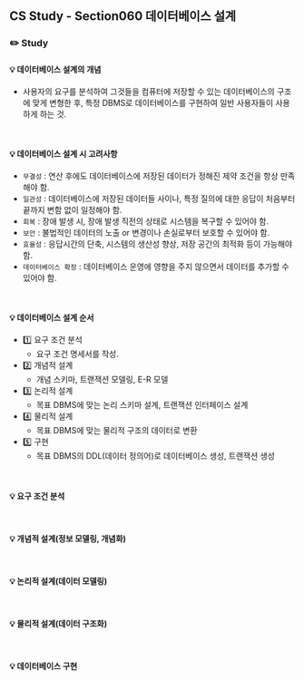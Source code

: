 ## CS Study - Section060 데이터베이스 설계
### ✏️ Study
#### 💡 데이터베이스 설계의 개념
- 사용자의 요구를 분석하여 그것들을 컴퓨터에 저장할 수 있는 데이터베이스의 구조에 맞게 변형한 후, 특정 DBMS로 데이터베이스를 구현하여 일반 사용자들이 사용하게 하는 것.
<br>

#### 💡 데이터베이스 설계 시 고려사항
- `무결성` : 연산 후에도 데이터베이스에 저장된 데이터가 정해진 제약 조건을 항상 만족해야 함.
- `일관성` : 데이터베이스에 저장된 데이터들 사이나, 특정 질의에 대한 응답이 처음부터 끝까지 변함 없이 일정해야 함.
- `회복` : 장애 발생 시, 장애 발생 직전의 상태로 시스템을 복구할 수 있어야 함.
- `보안` : 불법적인 데이터의 노출 or 변경이나 손실로부터 보호할 수 있어야 함.
- `효율성` : 응답시간의 단축, 시스템의 생산성 향상, 저장 공간의 최적화 등이 가능해야 함.
- `데이터베이스 확장` : 데이터베이스 운영에 영향을 주지 않으면서 데이터를 추가할 수 있어야 함.
<br>

#### 💡 데이터베이스 설계 순서
- 1️⃣ 요구 조건 분석
  - 요구 조건 명세서를 작성.
- 2️⃣ 개념적 설계
  - 개념 스키마, 트랜잭션 모델링, E-R 모델
- 3️⃣ 논리적 설계
  - 목표 DBMS에 맞는 논리 스키마 설계, 트랜잭션 인터페이스 설계
- 4️⃣ 물리적 설계
  - 목표 DBMS에 맞는 물리적 구조의 데이터로 변환
- 5️⃣ 구현
  - 목표 DBMS의 DDL(데이터 정의어)로 데이터베이스 생성, 트랜잭션 생성
<br>

#### 💡 요구 조건 분석

<br>

#### 💡 개념적 설계(정보 모델링, 개념화)

<br>

#### 💡 논리적 설계(데이터 모델링)

<br>

#### 💡 물리적 설계(데이터 구조화)

<br>

#### 💡 데이터베이스 구현

<br>